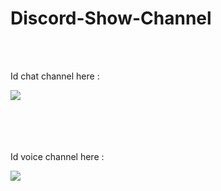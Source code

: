 # Discord-Show-Channel
<br/>
<br/>
<div>
<p>Id chat channel here :</p>
<img src="https://cdn.discordapp.com/attachments/353916776473427970/514471607515873290/unknown.png"/>
</div>
<br/>
<br/>
<br/>
<br/>
<p>Id voice channel here :</p>
<img src="https://cdn.discordapp.com/attachments/353916776473427970/514471775145295922/unknown.png"/>
</div>
